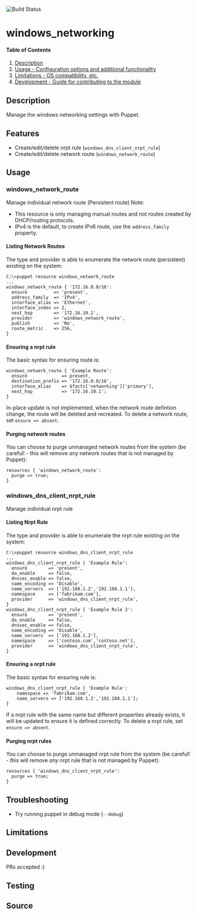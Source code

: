 ![Build Status](https://ci.appveyor.com/api/projects/status/github/webalexeu/puppet-windows_networkingt?svg=true)
# windows_networking

#### Table of Contents

1. [Description](#description)
1. [Usage - Configuration options and additional functionality](#usage)
1. [Limitations - OS compatibility, etc.](#limitations)
1. [Development - Guide for contributing to the module](#development)

## Description

Manage the windows networking settings with Puppet.

## Features
* Create/edit/delete nrpt rule (`windows_dns_client_nrpt_rule`)
* Create/edit/delete network route (`windows_network_route`)

## Usage

### windows_network_route

Manage individual network route (Persistent route)
Note: 
- This resource is only managing manual routes and not routes created by DHCP/routing protocols.
- IPv4 is the default, to create IPv6 route, use the `address_family` property.

#### Listing Network Routes
The type and provider is able to enumerate the network route (persistent) existing on the 
system:

```shell
C:\>puppet resource windows_network_route
...
windows_network_route { '172.16.0.0/16':
  ensure          => 'present',
  address_family  => 'IPv4',
  interface_alias => 'Ethernet',
  interface_index => 2,
  next_hop        => '172.16.10.1',
  provider        => 'windows_network_route',
  publish         => 'No',
  route_metric    => 256,
}
```

#### Ensuring a nrpt rule

The basic syntax for ensuring route is: 

```puppet
windows_network_route { 'Example Route':
  ensure             => present,
  destination_prefix => '172.16.0.0/16',
  interface_alias    => $facts['networking']['primary'],
  next_hop           => '172.16.10.1';
}
```

In-place update is not implemented, when the network route defintion change, the route will be deleted and recreated. 
To delete a network route, set `ensure => absent`.

#### Purging network routes

You can choose to purge unmanaged network routes from the system (be careful! - this will
remove _any_ network routes that is not managed by Puppet):

```puppet
resources { 'windows_network_route':
  purge => true;
}
```


### windows_dns_client_nrpt_rule

Manage individual nrpt rule

#### Listing Nrpt Rule

The type and provider is able to enumerate the nrpt rule existing on the 
system:

```shell
C:\>puppet resource windows_dns_client_nrpt_rule
...
windows_dns_client_nrpt_rule { 'Example Rule':
  ensure        => 'present',
  da_enable     => false,
  dnssec_enable => false,
  name_encoding => 'Disable',
  name_servers  => ['192.168.1.2','192.168.1.1'],
  namespace     => ['fabrikam.com'],
  provider      => 'windows_dns_client_nrpt_rule',
}
windows_dns_client_nrpt_rule { 'Example Rule 2':
  ensure        => 'present',
  da_enable     => false,
  dnssec_enable => false,
  name_encoding => 'Disable',
  name_servers  => ['192.168.1.2'],
  namespace     => ['contoso.com','contoso.net'],
  provider      => 'windows_dns_client_nrpt_rule',
}
```

#### Ensuring a nrpt rule

The basic syntax for ensuring rule is: 

```puppet
windows_dns_client_nrpt_rule { 'Example Rule':
    namespace => 'fabrikam.com',
    name_servers => ['192.168.1.2','192.168.1.1'];
} 
```

If a nrpt rule with the same name but different properties already exists, it will be
updated to ensure it is defined correctly. To delete a nrpt rule, set
`ensure => absent`.

#### Purging nrpt rules

You can choose to purge unmanaged nrpt rule from the system (be careful! - this will
remove _any_ nrpt rule that is not managed by Puppet):

```puppet
resources { 'windows_dns_client_nrpt_rule':
  purge => true;
}
```


## Troubleshooting
* Try running puppet in debug mode (`--debug`)


## Limitations


## Development

PRs accepted :)

## Testing


## Source
